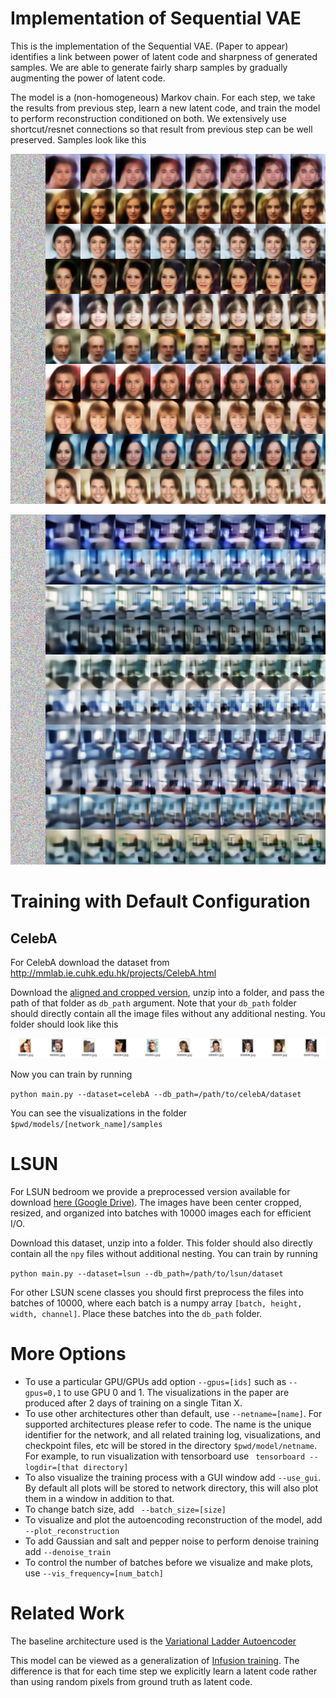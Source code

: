 # Implementation of Sequential VAE

This is the implementation of the Sequential VAE. (Paper to appear) identifies a link between power of latent code and sharpness of generated samples. We are able to generate fairly sharp samples by gradually augmenting the power of latent code.

The model is a (non-homogeneous) Markov chain. For each step, we take the results from previous step, learn a new latent code, and train the model to perform reconstruction conditioned on both. We extensively use shortcut/resnet connections so that result from previous step can be well preserved. Samples look like this

![seq_vae_celeba](plots/seq_vae_celebA.png)

![seq_vae_lsun](plots/seq_vae_lsun.png)

# Training with Default Configuration

## CelebA

For CelebA download the dataset from http://mmlab.ie.cuhk.edu.hk/projects/CelebA.html

Download the [aligned and cropped version](https://drive.google.com/open?id=0B7EVK8r0v71pbWNEUjJKdDQ3dGc), unzip into a folder, and pass the path of that folder as ```db_path``` argument. Note that your ```db_path``` folder should directly contain all the image files without any additional nesting. You folder should look like this

![celeba_dataset_illustratoin](plots/celeba_dataset.png)

Now you can train by running

``` python main.py --dataset=celebA --db_path=/path/to/celebA/dataset ```

You can see the visualizations in the folder ```$pwd/models/[network_name]/samples```

# LSUN

For LSUN bedroom we provide a preprocessed version available for download [here (Google Drive)](https://drive.google.com/file/d/0B9xKPbqoJATCajd0QWtJWVlIY3c/view?usp=sharing). The images have been center cropped, resized, and organized into batches with 10000 images each for efficient I/O. 

Download this dataset, unzip into a folder. This folder should also directly contain all the ```npy``` files without additional nesting. You can train by running

``` python main.py --dataset=lsun --db_path=/path/to/lsun/dataset ```

For other LSUN scene classes you should first preprocess the files into batches of 10000, where each batch is a numpy array ```[batch, height, width, channel]```.  Place these batches into the ```db_path``` folder.

# More Options

- To use a particular GPU/GPUs add option ```--gpus=[ids]``` such as ```--gpus=0,1``` to use GPU 0 and 1. The visualizations in the paper are produced after 2 days of training on a single Titan X.
- To use other architectures other than default, use ```--netname=[name]```. For supported architectures please refer to code. The name is the unique identifier for the network, and all related training log, visualizations, and checkpoint files, etc will be stored in the directory ```$pwd/model/netname```. For example, to run visualization with tensorboard use ``` tensorboard --logdir=[that directory]```
- To also visualize the training process with a GUI window add ```--use_gui```. By default all plots will be stored to network directory, this will also plot them in a window in addition to that.
- To change batch size, add ``` --batch_size=[size]```
- To visualize and plot the autoencoding reconstruction of the model, add ```--plot_reconstruction```
- To add Gaussian and salt and pepper noise to perform denoise training add ```--denoise_train```
- To control the number of batches before we visualize and make plots, use ```--vis_frequency=[num_batch]```

# Related Work

The baseline architecture used is the [Variational Ladder Autoencoder](https://github.com/ShengjiaZhao/Variational-Ladder-Autoencoder)

This model can be viewed as a generalization of [Infusion training](https://openreview.net/pdf?id=BJAFbaolg).  The difference is that for each time step we explicitly learn a latent code rather than using random pixels from ground truth as latent code. 